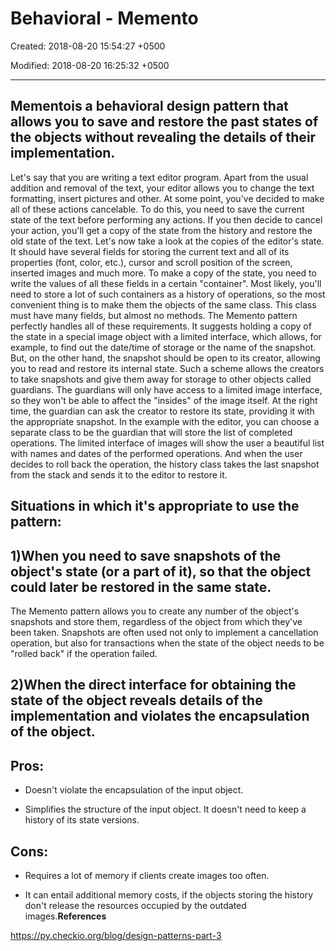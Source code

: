 # Behavioral - Memento

Created: 2018-08-20 15:54:27 +0500

Modified: 2018-08-20 16:25:32 +0500

---

## Mementois a behavioral design pattern that allows you to save and restore the past states of the objects without revealing the details of their implementation.
Let's say that you are writing a text editor program. Apart from the usual addition and removal of the text, your editor allows you to change the text formatting, insert pictures and other. At some point, you've decided to make all of these actions cancelable. To do this, you need to save the current state of the text before performing any actions. If you then decide to cancel your action, you'll get a copy of the state from the history and restore the old state of the text.
Let's now take a look at the copies of the editor's state. It should have several fields for storing the current text and all of its properties (font, color, etc.), cursor and scroll position of the screen, inserted images and much more. To make a copy of the state, you need to write the values ​​of all these fields in a certain "container". Most likely, you'll need to store a lot of such containers as a history of operations, so the most convenient thing is to make them the objects of the same class. This class must have many fields, but almost no methods.
The Memento pattern perfectly handles all of these requirements. It suggests holding a copy of the state in a special image object with a limited interface, which allows, for example, to find out the date/time of storage or the name of the snapshot. But, on the other hand, the snapshot should be open to its creator, allowing you to read and restore its internal state.
Such a scheme allows the creators to take snapshots and give them away for storage to other objects called guardians. The guardians will only have access to a limited image interface, so they won't be able to affect the "insides" of the image itself. At the right time, the guardian can ask the creator to restore its state, providing it with the appropriate snapshot.
In the example with the editor, you can choose a separate class to be the guardian that will store the list of completed operations. The limited interface of images will show the user a beautiful list with names and dates of the performed operations. And when the user decides to roll back the operation, the history class takes the last snapshot from the stack and sends it to the editor to restore it.
## Situations in which it's appropriate to use the pattern:

## 1)When you need to save snapshots of the object's state (or a part of it), so that the object could later be restored in the same state.

The Memento pattern allows you to create any number of the object's snapshots and store them, regardless of the object from which they've been taken. Snapshots are often used not only to implement a cancellation operation, but also for transactions when the state of the object needs to be "rolled back" if the operation failed.
## 2)When the direct interface for obtaining the state of the object reveals details of the implementation and violates the encapsulation of the object.
## Pros:

- Doesn't violate the encapsulation of the input object.

- Simplifies the structure of the input object. It doesn't need to keep a history of its state versions.
## Cons:

- Requires a lot of memory if clients create images too often.

- It can entail additional memory costs, if the objects storing the history don't release the resources occupied by the outdated images.**References**

<https://py.checkio.org/blog/design-patterns-part-3>
